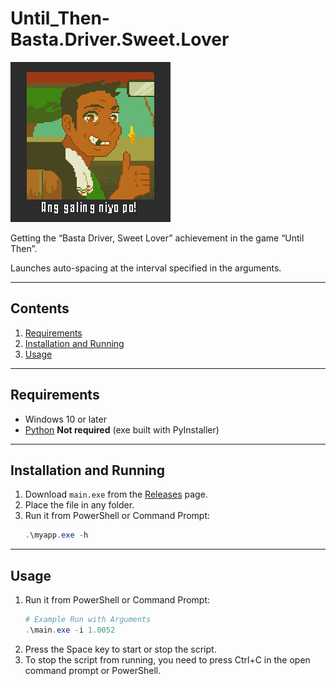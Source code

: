 # Until_Then-Basta.Driver.Sweet.Lover

![Achievement icon](./images/achievement_icon.jpg)

Getting the “Basta Driver, Sweet Lover” achievement in the game “Until Then”.

Launches auto-spacing at the interval specified in the arguments.

---

## Contents

1. [Requirements](#requirements)
2. [Installation and Running](#installation-and-running)
3. [Usage](#usage)

---

## Requirements

- Windows 10 or later
- [Python](https://python.org) **Not required** (exe built with PyInstaller)

---

## Installation and Running

1. Download `main.exe` from the [Releases](https://github.com/fallmute/Until_Then-Basta.Driver.Sweet.Lover/releases) page.  
2. Place the file in any folder.
3. Run it from PowerShell or Command Prompt:
   ```powershell
   .\myapp.exe -h
   ```

---

## Usage

1. Run it from PowerShell or Command Prompt:
   ```powershell
   # Example Run with Arguments
   .\main.exe -i 1.0052
   ```
2. Press the Space key to start or stop the script.
3. To stop the script from running, you need to press Ctrl+C in the open command prompt or PowerShell.
